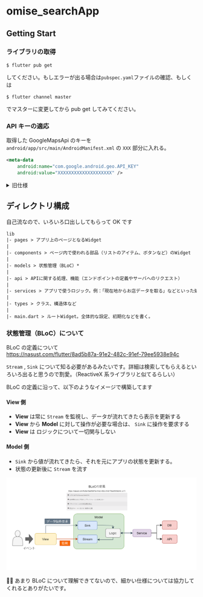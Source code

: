 # omise_searchApp

## Getting Start

### ライブラリの取得

```
$ flutter pub get
```

してください。もしエラーが出る場合は`pubspec.yaml`ファイルの確認、もしくは

```
$ flutter channel master
```

でマスターに変更してから pub get してみてください。

### API キーの適応

取得した GoogleMapsApi のキーを `android/app/src/main/AndroidManifest.xml` の `XXX` 部分に入れる。

```xml
<meta-data
    android:name="com.google.android.geo.API_KEY"
    android:value="XXXXXXXXXXXXXXXXXXXX" />
```

<details>
<summary>旧仕様</summary>

### freezed_annotationの適応
ターミナルで以下を適応
```shell script
 flutter pub run build_runner build --delete-conflicting-outputs
```

## ● 画面構成

```
・main.dart
・HomePage.dart
・MapPage.dart
・DetailsPage.dart
```

- 1.main.dart  
   ヘッダーとフッターがあり、フッターのボタン押下によって index 変数を変更、それに伴い Body の Widget、ヘッダーの文字を変更させています。  
  　また、API へのデータのアクセス、取得はここで行っています。API ができ次第、コメントアウトしてある部分を書き換えようと思います。現在はデモデータを入れて動作確認しています。

- 2.HomePage.dart  
  　お店の一覧を表示します。お店のデータは main.dart から引数として取得しています。  
  　リストのアイテムを押すと DetailsPage.dart に移ります。

- 3.MapPage.dart  
  　お店の一覧を地図上で表示します。お店のデータは main.dart から引数として取得しています。  
  　マーカーをタップすると DetailsPage.dart に移ります。

- 4.DetailsPage.dart  
  　お店の詳細情報を表示します。お店のデータは HomePage.dart,MapPage.dart から引数として取得しています。

## ● 備考

・MapPage.dart では現在地を geolocater で現在地座標を取得してそれを GoogleMap の initialCameraPosition の target に代入しています。  
私が書いたコードだと geolocater での現在地座標の取得が GoogleMap の表示より遅いためエラーが出るので、無理やり main.dart の ErrorWidget で処理しています。(説明下手でごめんなさい)  
もし何かいい案があれば直してください...

・コードが汚いのでどんどん変更していただければ幸いです。

</details>

## ディレクトリ構成

自己流なので、いろいろ口出ししてもらって OK です

```txt
lib
|- pages > アプリ上のページとなるWidget
|
|- components > ページ内で使われる部品（リストのアイテム、ボタンなど）のWidget
|
|- models > 状態管理（BLoC）*
|
|- api > APIに関する処理、機能（エンドポイントの定義やサーバへのリクエスト）
|
|- services > アプリで使うロジック。例：「現在地からお店データを取る」などといった処理
|
|- types > クラス、構造体など
|
|- main.dart > ルートWidget。全体的な設定、初期化などを書く。
```

### 状態管理（BLoC）について

BLoC の定義について  
https://nasust.com/flutter/8ad5b87a-91e2-482c-91ef-79ee5938e94c

`Stream` , `Sink` について知る必要があるみたいです。詳細は検索してもらえるといろいろ出ると思うので割愛。（ReactiveX 系ライブラリと似てるらしい）

BLoC の定義に沿って、以下のようなイメージで構築してます

#### View 側

- **View** は常に `Stream` を監視し、データが流れてきたら表示を更新する
- **View** から **Model** に対して操作が必要な場合は、 `Sink` に操作を要求する
- **View** は ロジックについて一切関与しない

#### Model 側

- `Sink` から値が流れてきたら、それを元にアプリの状態を更新する。
- 状態の更新後に `Stream` を流す

<img src="./readme assets/Androider App Structure.png">

🙇‍♂️ あまり BLoC について理解できてないので、細かい仕様については協力してくれるとありがたいです。
